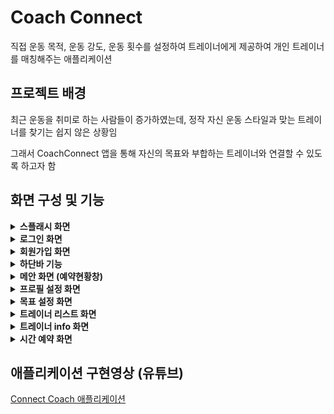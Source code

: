 # Coach Connect
직접 운동 목적, 운동 강도, 운동 횟수를 설정하여 트레이너에게 제공하여 개인 트레이너를 매칭해주는 애플리케이션

## 프로젝트 배경
최근 운동을 취미로 하는 사람들이 증가하였는데, 정작 자신 운동 스타일과 맞는 트레이너를 찾기는 쉽지 않은 상황임

그래서 CoachConnect 앱을 통해 자신의 목표와 부합하는 트레이너와 연결할 수 있도록 하고자 함


## 화면 구성 및 기능
<details>
  <summary><b>스플래시 화면</b></summary>
  로그인창으로 넘어가기 전 잠깐 나오는 시작화면
  <br/><br/>
<img width="274" alt="image" src="https://github.com/user-attachments/assets/4812a61a-5a9c-46a3-81e0-6abca30c4d40" />
</details>
<details>
  <summary><b>로그인 화면</b></summary>
    <img width="273" alt="image" src="https://github.com/user-attachments/assets/e5c14e3d-2156-4107-b144-d16eed59678f" />
  <br/> 
    <div markdown="1">
    <ul>
      <li>회원가입을 했다면 이메일과 비밀번호를 입력 → 메인화면창(예약내역창)으로 넘어감</li>   
      <li>잘못된 로그인 정보 기입 시 “로그인 정보가 일치하지 않습니다.”라는 문구가 등장</li>
      <li>아직 가입을 안 했다면 회원가입 텍스트 누르기</li>    
    </ul>
  </div>
  </details>
<details>
  <summary><b>회원가입 화면</b></summary>
  <img width="285" alt="image" src="https://github.com/user-attachments/assets/c39dda86-f00a-40aa-ba2b-85bb1b6344d6" />
  <br/> 
    <div markdown="1">
    <ul>
      <li>이메일과 비밀번호를 입력 후  NEXT 버튼 누르면 “회원가입이 완료되었습니다” 라는 문구 3.5초 표시 후 로그인으로 돌아감</li>   
    </ul>
  </div>
  </details>
  <details>
  <summary><b>하단바 기능</b></summary>
    <img width="516" alt="image" src="https://github.com/user-attachments/assets/e4c6e994-73b9-4125-8b7f-2bc4123db732" />
  <br/> 
    **모든 화면에 동일하게 적용**
    <div markdown="1">
    <ul>
      <li>집 모양 버튼 : 메인 화면</li>
      <li>검색 모양 버튼 : 트레이너 리스트 화면</li>
      <li>웃는 얼굴 버튼 : 목표 설정 화면</li>
      <li>사람 모양 버튼 : 프로필 설정 화면</li>   
    </ul>
  </div>
  </details>

  <details>
  <summary><b>메안 화면 (예약현황창)</b></summary>
    <img width="719" alt="image" src="https://github.com/user-attachments/assets/cf00ed83-a558-4f97-a849-70ea9c0d9127" />
  <br/> 
    <div markdown="1">
    <ul>
      <li>로그인 진행 후 가장 처음 뜨는 화면</li>
      <li>메인화면은 예약현황창으로 예약이 되어있는지 확인 가능 (추후에 예약 완료시)</li>
    </ul>
  </div>
  </details>

  <details>
  <summary><b>프로필 설정 화면</b></summary>
            <img width="254" alt="image" src="https://github.com/user-attachments/assets/c9ae2051-e9a9-4dc8-894e-2d63b3cd49bc" />
  <br/> 
    
  **하단바의 사람 모양 버튼 클릭**
    <div markdown="1">
    <ul>
      <li>이름/ 성별 / 닉네임 / 생일 / 키 / 현재 체중 / 목표체중을 입력하고 확인 버튼을 누르면 저장됨</li>
      <li>해당 성별을 클릭하면 색깔이 바뀜 (남→ 파랑 , 여 → 빨강) 성별은 중복 선택 불가</li>
      <li>생일 날짜를 선택 → 캘린더로 넘어가 날짜 선택할 수 있음</li>
    </ul>
  </div>
  </details>

  <details>
  <summary><b>목표 설정 화면</b></summary>
  <img width="266" alt="image" src="https://github.com/user-attachments/assets/7ccc94e8-03a6-47d8-8248-8da56e1a791c" />
  <br/> 
    
**하단바의 웃는 모양 버튼 클릭**
    <div markdown="1">
    <ul>
      <li>체크박스 형태로 진행</li>
      <li>운동목적 : 다이어트 / 바디프로필 / 벌크업 / 기타 (복수선택가능)</li>
      <li>운동강도: 상/중/하</li>
      <li>운동계획: 주 1회부터 주 7회까지</li>
      <li>목표 설정 완료 버튼 클릭시 목표설정 저장</li>
    </ul>
  </div>
  </details>

  <details>
  <summary><b>트레이너 리스트 화면</b></summary>
        <img width="280" alt="image" src="https://github.com/user-attachments/assets/b5168a90-b4ef-444c-93e5-58c17c253674" />
  <br/> 
    
**하단바의 돋보기 모양 버튼 클릭**
    <div markdown="1">
    <ul>
      <li>내부 데이터베이스를 사용하여 트레이너 리스트를 만듦</li>
      <li>리스트 화면에는 트레이너 이름, 해시태그, 센터 위치가 보임</li>
      <li>트레이너를 선택하면 트레이너 info 화면으로 넘어감</li>
    </ul>
  </div>
  </details>

  <details>
  <summary><b>트레이너 info 화면</b></summary>
    <img width="281" alt="image" src="https://github.com/user-attachments/assets/923e130d-2be7-4035-bb9f-fdcfbcee142b" />
  <br/> 
    <div markdown="1">
    <ul>
      <li>학력과 자격이 포함된 세부사항이 들어가있음</li>
      <li>예약하기 버튼을 클릭하면 예약 화면으로 넘어감</li>
    </ul>
  </div>
  </details>

  <details>
  <summary><b>시간 예약 화면</b></summary>
    <img width="271" alt="image" src="https://github.com/user-attachments/assets/07d6f2f3-d5c1-4174-a576-68663d1e97e6" />
  <br/> 
    <div markdown="1">
    <ul>
      <li>날짜는 캘린더 형식으로 선택 가능</li>
      <li>시간은 최대 두개 버튼만 선택 가능</li>
      <li>예약하기 버튼을 누르면 메인 화면으로 넘어가 예약한 내역을 확인 가능</li>
    </ul>
  </div>
  </details>

## 애플리케이션 구현영상 (유튜브)
[Connect Coach 애플리케이션](https://m.youtube.com/watch?v=6cWg86FURpk)
